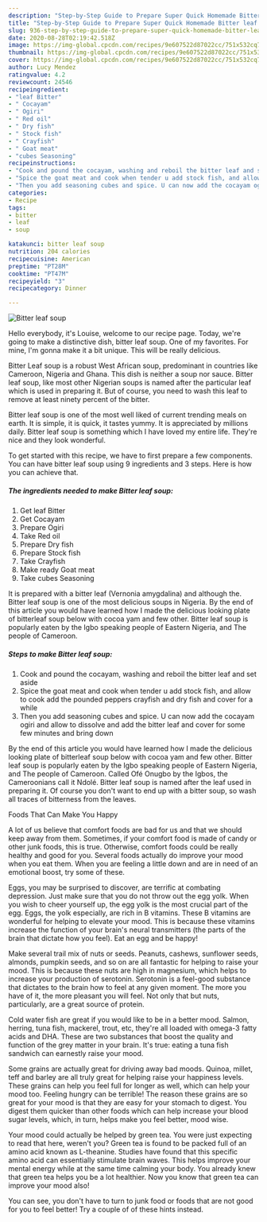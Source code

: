 ```yaml
---
description: "Step-by-Step Guide to Prepare Super Quick Homemade Bitter leaf soup"
title: "Step-by-Step Guide to Prepare Super Quick Homemade Bitter leaf soup"
slug: 936-step-by-step-guide-to-prepare-super-quick-homemade-bitter-leaf-soup
date: 2020-08-28T02:19:42.518Z
image: https://img-global.cpcdn.com/recipes/9e607522d87022cc/751x532cq70/bitter-leaf-soup-recipe-main-photo.jpg
thumbnail: https://img-global.cpcdn.com/recipes/9e607522d87022cc/751x532cq70/bitter-leaf-soup-recipe-main-photo.jpg
cover: https://img-global.cpcdn.com/recipes/9e607522d87022cc/751x532cq70/bitter-leaf-soup-recipe-main-photo.jpg
author: Lucy Mendez
ratingvalue: 4.2
reviewcount: 24546
recipeingredient:
- "leaf Bitter"
- " Cocayam"
- " Ogiri"
- " Red oil"
- " Dry fish"
- " Stock fish"
- " Crayfish"
- " Goat meat"
- "cubes Seasoning"
recipeinstructions:
- "Cook and pound the cocayam, washing and reboil the bitter leaf and set aside"
- "Spice the goat meat and cook when tender u add stock fish, and allow to cook add the pounded peppers crayfish and dry fish and cover for a while"
- "Then you add seasoning cubes and spice. U can now add the cocayam ogiri and allow to dissolve and add the bitter leaf and cover for some few minutes and bring down"
categories:
- Recipe
tags:
- bitter
- leaf
- soup

katakunci: bitter leaf soup 
nutrition: 204 calories
recipecuisine: American
preptime: "PT28M"
cooktime: "PT47M"
recipeyield: "3"
recipecategory: Dinner

---
```



![Bitter leaf soup](https://img-global.cpcdn.com/recipes/9e607522d87022cc/751x532cq70/bitter-leaf-soup-recipe-main-photo.jpg)

Hello everybody, it's Louise, welcome to our recipe page. Today, we're going to make a distinctive dish, bitter leaf soup. One of my favorites. For mine, I'm gonna make it a bit unique. This will be really delicious.

Bitter Leaf soup is a robust West African soup, predominant in countries like Cameroon, Nigeria and Ghana. This dish is neither a soup nor sauce. Bitter leaf soup, like most other Nigerian soups is named after the particular leaf which is used in preparing it. But of course, you need to wash this leaf to remove at least ninety percent of the bitter.

Bitter leaf soup is one of the most well liked of current trending meals on earth. It is simple, it is quick, it tastes yummy. It is appreciated by millions daily. Bitter leaf soup is something which I have loved my entire life. They're nice and they look wonderful.


To get started with this recipe, we have to first prepare a few components. You can have bitter leaf soup using 9 ingredients and 3 steps. Here is how you can achieve that.

<!--inarticleads1-->

##### The ingredients needed to make Bitter leaf soup:

1. Get leaf Bitter
1. Get  Cocayam
1. Prepare  Ogiri
1. Take  Red oil
1. Prepare  Dry fish
1. Prepare  Stock fish
1. Take  Crayfish
1. Make ready  Goat meat
1. Take cubes Seasoning


It is prepared with a bitter leaf (Vernonia amygdalina) and although the. Bitter leaf soup is one of the most delicious soups in Nigeria. By the end of this article you would have learned how I made the delicious looking plate of bitterleaf soup below with cocoa yam and few other. Bitter leaf soup is popularly eaten by the Igbo speaking people of Eastern Nigeria, and The people of Cameroon. 

<!--inarticleads2-->

##### Steps to make Bitter leaf soup:

1. Cook and pound the cocayam, washing and reboil the bitter leaf and set aside
1. Spice the goat meat and cook when tender u add stock fish, and allow to cook add the pounded peppers crayfish and dry fish and cover for a while
1. Then you add seasoning cubes and spice. U can now add the cocayam ogiri and allow to dissolve and add the bitter leaf and cover for some few minutes and bring down


By the end of this article you would have learned how I made the delicious looking plate of bitterleaf soup below with cocoa yam and few other. Bitter leaf soup is popularly eaten by the Igbo speaking people of Eastern Nigeria, and The people of Cameroon. Called Ofé Onugbo by the Igbos, the Cameroonians call it Ndolé. Bitter leaf soup is named after the leaf used in preparing it. Of course you don&#39;t want to end up with a bitter soup, so wash all traces of bitterness from the leaves. 

Foods That Can Make You Happy


A lot of us believe that comfort foods are bad for us and that we should keep away from them. Sometimes, if your comfort food is made of candy or other junk foods, this is true. Otherwise, comfort foods could be really healthy and good for you. Several foods actually do improve your mood when you eat them. When you are feeling a little down and are in need of an emotional boost, try some of these.

Eggs, you may be surprised to discover, are terrific at combating depression. Just make sure that you do not throw out the egg yolk. When you wish to cheer yourself up, the egg yolk is the most crucial part of the egg. Eggs, the yolk especially, are rich in B vitamins. These B vitamins are wonderful for helping to elevate your mood. This is because these vitamins increase the function of your brain's neural transmitters (the parts of the brain that dictate how you feel). Eat an egg and be happy!

Make several trail mix of nuts or seeds. Peanuts, cashews, sunflower seeds, almonds, pumpkin seeds, and so on are all fantastic for helping to raise your mood. This is because these nuts are high in magnesium, which helps to increase your production of serotonin. Serotonin is a feel-good substance that dictates to the brain how to feel at any given moment. The more you have of it, the more pleasant you will feel. Not only that but nuts, particularly, are a great source of protein.

Cold water fish are great if you would like to be in a better mood. Salmon, herring, tuna fish, mackerel, trout, etc, they're all loaded with omega-3 fatty acids and DHA. These are two substances that boost the quality and function of the grey matter in your brain. It's true: eating a tuna fish sandwich can earnestly raise your mood. 

Some grains are actually great for driving away bad moods. Quinoa, millet, teff and barley are all truly great for helping raise your happiness levels. These grains can help you feel full for longer as well, which can help your mood too. Feeling hungry can be terrible! The reason these grains are so great for your mood is that they are easy for your stomach to digest. You digest them quicker than other foods which can help increase your blood sugar levels, which, in turn, helps make you feel better, mood wise.

Your mood could actually be helped by green tea. You were just expecting to read that here, weren't you? Green tea is found to be packed full of an amino acid known as L-theanine. Studies have found that this specific amino acid can essentially stimulate brain waves. This helps improve your mental energy while at the same time calming your body. You already knew that green tea helps you be a lot healthier. Now you know that green tea can improve your mood also!

You can see, you don't have to turn to junk food or foods that are not good for you to feel better! Try  a  couple of  of  these  hints  instead.

